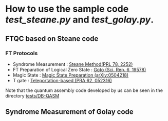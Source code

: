 # How to use the sample code *test\_steane.py* and *test\_golay.py*.

## FTQC based on Steane code 
### FT Protocols
- Syndrome Measurement : [Steane Method(PRL 78, 2252)](https://journals.aps.org/prl/abstract/10.1103/PhysRevLett.78.2252)
- FT Preparation of Logical Zero State : [Goto (Sci. Rep. 6, 19578)](https://www.nature.com/articles/srep19578) 
- Magic State : [Magic State Preparation (arXiv:0504218)](https://arxiv.org/abs/quant-ph/0504218)
- T gate : [Teleportation-based (PRA 62, 052316)](https://journals.aps.org/pra/abstract/10.1103/PhysRevA.62.052316)

Note that the quantum assembly code developed by us can be seen in the directory [tests/DB-QASM](../tests/DB-QASM)

## Syndrome Measurement of Golay code
